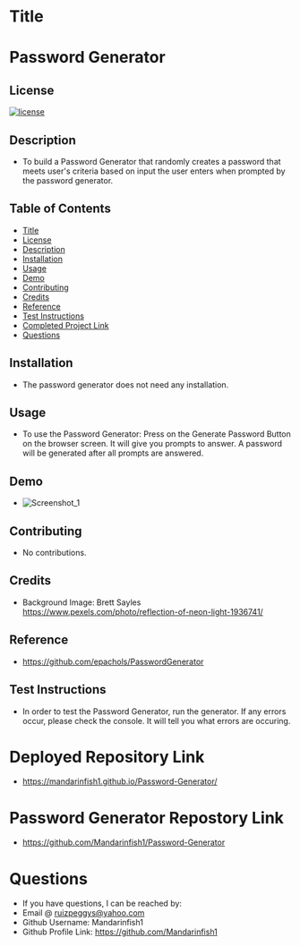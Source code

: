 # Title

# Password Generator

## License

[![license](https://img.shields.io/badge/License-MIT-blue)](https://opensource.org/licenses/MIT)

## Description

- To build a Password Generator that randomly creates a password that meets user's criteria based on input the user enters when prompted by the password generator.

## Table of Contents

- [Title](#title)
- [License](#license)
- [Description](#description)
- [Installation](#installation)
- [Usage](#usage)
- [Demo](#demo)
- [Contributing](#contributing)
- [Credits](#credits)
- [Reference](#reference)
- [Test Instructions](#test-instructions)
- [Completed Project Link](#completed-project-link)
- [Questions](#questions)

## Installation

- The password generator does not need any installation.

## Usage

- To use the Password Generator: Press on the Generate Password Button on the browser screen. It will give you prompts to answer. A password will be generated after all prompts are answered.

## Demo

- ![Screenshot_1](https://user-images.githubusercontent.com/66844643/216737053-c559c22f-0309-4368-9a10-a1bdbd1ad55c.png)

## Contributing

- No contributions.

## Credits

- Background Image: Brett Sayles https://www.pexels.com/photo/reflection-of-neon-light-1936741/

## Reference

- https://github.com/epachols/PasswordGenerator

## Test Instructions

- In order to test the Password Generator, run the generator. If any errors occur, please check the console. It will tell you what errors are occuring.

# Deployed Repository Link

- https://mandarinfish1.github.io/Password-Generator/

# Password Generator Repostory Link

- https://github.com/Mandarinfish1/Password-Generator

# Questions

- If you have questions, I can be reached by:
- Email @ ruizpeggys@yahoo.com
- Github Username: Mandarinfish1
- Github Profile Link: https://github.com/Mandarinfish1
